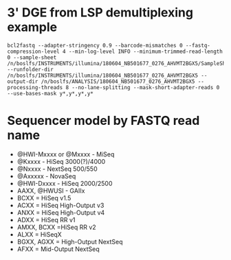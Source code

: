 # 3' DGE from LSP demultiplexing example
```
bcl2fastq --adapter-stringency 0.9 --barcode-mismatches 0 --fastq-compression-level 4 --min-log-level INFO --minimum-trimmed-read-length 0 --sample-sheet /n/boslfs/INSTRUMENTS/illumina/180604_NB501677_0276_AHVMT2BGX5/SampleSheet.csv --runfolder-dir /n/boslfs/INSTRUMENTS/illumina/180604_NB501677_0276_AHVMT2BGX5 --output-dir /n/boslfs/ANALYSIS/180604_NB501677_0276_AHVMT2BGX5 --processing-threads 8 --no-lane-splitting --mask-short-adapter-reads 0 --use-bases-mask y*,y*,y*,y*
```

# Sequencer model by FASTQ read name
- @HWI-Mxxxx or @Mxxxx - MiSeq
- @Kxxxx - HiSeq 3000(?)/4000
- @Nxxxx - NextSeq 500/550
- @Axxxxx - NovaSeq
- @HWI-Dxxxx - HiSeq 2000/2500
- AAXX, @HWUSI - GAIIx
- BCXX = HiSeq v1.5
- ACXX = HiSeq High-Output v3
- ANXX = HiSeq High-Output v4
- ADXX = HiSeq RR v1
- AMXX, BCXX =HiSeq RR v2
- ALXX = HiSeqX
- BGXX, AGXX = High-Output NextSeq
- AFXX = Mid-Output NextSeq
